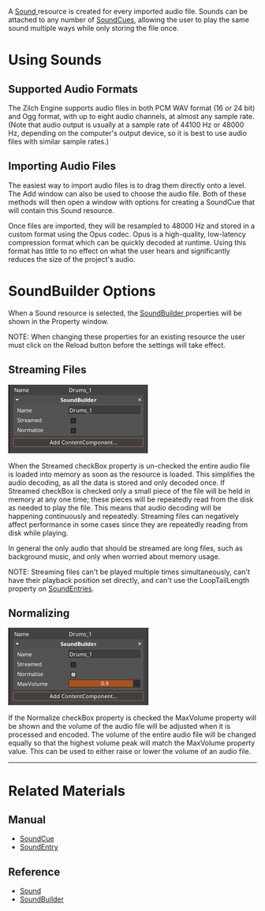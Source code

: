 A [ Sound ](https://github.com/ZilchEngine/ZilchDocs/blob/master/code_reference/class_reference/sound.markdown) resource is created for every imported audio file. Sounds can be attached to any number of [SoundCues](https://github.com/ZilchEngine/ZilchDocs/blob/master/zilch_editor_documentation/zilchmanual/audio/soundcue.markdown), allowing the user to play the same sound multiple ways while only storing the file once.

 # Using Sounds

 ## Supported Audio Formats

The Zilch Engine supports audio files in both PCM WAV format (16 or 24 bit) and Ogg format, with up to eight audio channels, at almost any sample rate. (Note that audio output is usually at a sample rate of 44100 Hz or 48000 Hz, depending on the computer's output device, so it is best to use audio files with similar sample rates.) 

 ## Importing Audio Files

The easiest way to import audio files is to drag them directly onto a level. The Add window can also be used to choose the audio file. Both of these methods will then open a window with options for creating a SoundCue that will contain this Sound resource.

Once files are imported, they will be resampled to 48000 Hz and stored in a custom format using the Opus codec. Opus is a high-quality, low-latency compression format which can be quickly decoded at runtime. Using this format has little to no effect on what the user hears and significantly reduces the size of the project's audio.

 # SoundBuilder Options

When a Sound resource is selected, the [ SoundBuilder ](https://github.com/ZilchEngine/ZilchDocs/blob/master/code_reference/class_reference/soundbuilder.markdown) properties will be shown in the Property window.

NOTE: When changing these properties for an existing resource the user must click on the Reload button before the settings will take effect.

 ## Streaming Files
 ![SoundBuilder](https://raw.githubusercontent.com/ZilchEngine/ZilchFiles/master/doc_files/85541.png)

When the Streamed checkBox property is un-checked the entire audio file is loaded into memory as soon as the resource is loaded. This simplifies the audio decoding, as all the data is stored and only decoded once. If Streamed checkBox is checked only a small piece of the file will be held in memory at any one time; these pieces will be repeatedly read from the disk as needed to play the file. This means that audio decoding will be happening continuously and repeatedly. Streaming files can negatively affect performance in some cases since they are repeatedly reading from disk while playing. 

In general the only audio that should be streamed are long files, such as background music, and only when worried about memory usage.

NOTE: Streaming files can't be played multiple times simultaneously, can't have their playback position set directly, and can't use the LoopTailLength  property on [SoundEntries](https://github.com/ZilchEngine/ZilchDocs/blob/master/zilch_editor_documentation/zilchmanual/audio/soundcue.markdown#soundentries).

 ##  Normalizing
 ![SoundBuilder2](https://raw.githubusercontent.com/ZilchEngine/ZilchFiles/master/doc_files/85543.png)

If the Normalize checkBox property is checked the MaxVolume  property will be shown and the volume of the audio file will be adjusted when it is processed and encoded. The volume of the entire audio file will be changed equally so that the highest volume peak will match the MaxVolume  property value. This can be used to either raise or lower the volume of an audio file.

---
 # Related Materials

 ## Manual

- [SoundCue ](https://github.com/ZilchEngine/ZilchDocs/blob/master/zilch_editor_documentation/zilchmanual/audio/soundcue.markdown)
- [SoundEntry ](https://github.com/ZilchEngine/ZilchDocs/blob/master/zilch_editor_documentation/zilchmanual/audio/soundcue.markdown#soundentries)

 ## Reference
- [ Sound ](https://github.com/ZilchEngine/ZilchDocs/blob/master/code_reference/class_reference/sound.markdown)
- [ SoundBuilder ](https://github.com/ZilchEngine/ZilchDocs/blob/master/code_reference/class_reference/soundbuilder.markdown) 

 